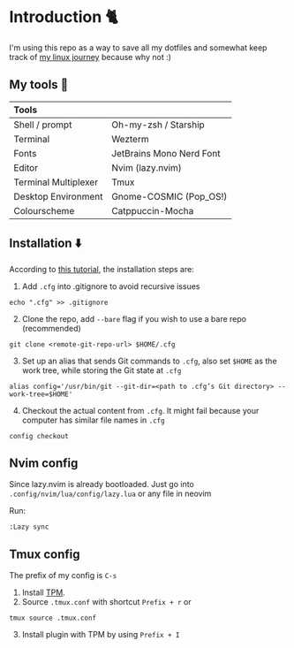 # Introduction 🐈
I'm using this repo as a way to save all my dotfiles and somewhat keep track of [my linux journey](https://docs.google.com/document/d/1B-zTeHiim_inIiL5ZpCpm374C9v6SGFBlfq2XCstE50/edit?usp=sharing) because why not :)

## My tools 🔨
| Tools                |                              |
| :------------------- | :--------------------------- |
| Shell / prompt       | Oh-my-zsh / Starship         | 
| Terminal             | Wezterm                      |
| Fonts                | JetBrains Mono Nerd Font     |
| Editor               | Nvim (lazy.nvim)             | 
| Terminal Multiplexer | Tmux                         |
| Desktop Environment  | Gnome-COSMIC (Pop_OS!)       |
| Colourscheme         | Catppuccin-Mocha             |

## Installation ⬇️
According to [this tutorial](https://www.ackama.com/what-we-think/the-best-way-to-store-your-dotfiles-a-bare-git-repository-explained/), the installation steps are:
1. Add `.cfg` into .gitignore to avoid recursive issues
```
echo ".cfg" >> .gitignore
```
2. Clone the repo, add `--bare` flag if you wish to use a bare repo (recommended)
```
git clone <remote-git-repo-url> $HOME/.cfg
```
3. Set up an alias that sends Git commands to `.cfg`, also set `$HOME` as the work tree, while storing the Git state at `.cfg`
```
alias config='/usr/bin/git --git-dir=<path to .cfg’s Git directory> --work-tree=$HOME'
```
4. Checkout the actual content from `.cfg`. It might fail because your computer has similar file names in `.cfg`
```
config checkout
``` 

## Nvim config
Since lazy.nvim is already bootloaded. Just go into `.config/nvim/lua/config/lazy.lua` or any file in neovim

Run:
```
:Lazy sync
```

## Tmux config
The prefix of my config is `C-s`
1. Install [TPM](https://github.com/tmux-plugins/tpm?tab=readme-ov-file#installation).
2. Source `.tmux.conf` with shortcut `Prefix + r` or
```
tmux source .tmux.conf
```
3. Install plugin with TPM by using `Prefix + I`
